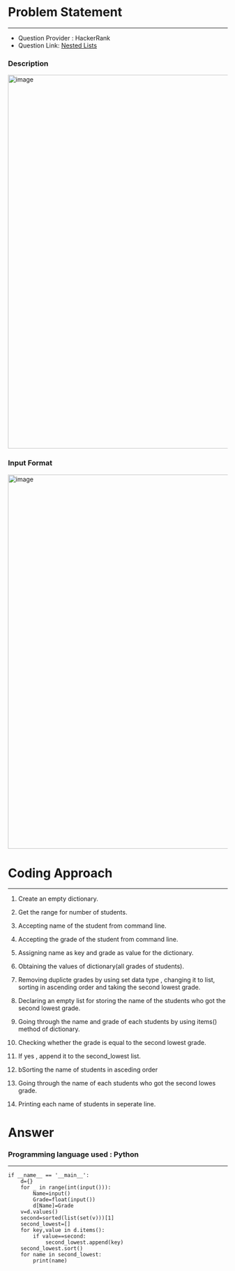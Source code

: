 # Problem Statement
---
- Question Provider : HackerRank
- Question Link: [Nested Lists](https://www.hackerrank.com/challenges/nested-list/problem)

### Description

<img width="857" alt="image" src="https://user-images.githubusercontent.com/23217592/177353301-03c0a492-f789-44cf-ac51-11013c34c12a.png">



### Input Format

<img width="858" alt="image" src="https://user-images.githubusercontent.com/23217592/177353392-1d55f505-5217-4b4e-bd7e-1893be57eac7.png">



# Coding Approach
---
1) Create an empty dictionary.

2) Get the range for number of students.

3) Accepting name of the student from command line.

4) Accepting the grade of the student from command line.

5) Assigning name as key and grade as value for the dictionary.

6) Obtaining the values of dictionary(all grades of students).

7) Removing duplicte grades by using set data type , changing it to list, sorting in ascending order and taking the second lowest grade.

8) Declaring an empty list for storing the name of the students who got the second lowest grade.

9) Going through the name and grade of each students by using items() method of dictionary.

10) Checking whether the grade is equal to the second lowest grade.

11) If yes , append it to the second_lowest list.

12) bSorting the name of students in asceding order

13) Going through the name of each students who got the second lowes grade.

14) Printing each name of students in seperate line.


# Answer

### Programming language used : Python
---
```
if __name__ == '__main__':
    d={} 
    for _ in range(int(input())):
        Name=input() 
        Grade=float(input()) 
        d[Name]=Grade 
    v=d.values()
    second=sorted(list(set(v)))[1] 
    second_lowest=[] 
    for key,value in d.items():  
        if value==second: 
            second_lowest.append(key) 
    second_lowest.sort() 
    for name in second_lowest: 
        print(name)    
    
        

```

